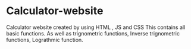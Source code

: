 # Calculator-website
Calculator website created by using HTML , JS and CSS
This contains all basic functions.
As well as trignometric functions,
Inverse trignometric functions,
Lograthmic function.
